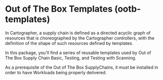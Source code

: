 # Out of The Box Templates (ootb-templates)

In Cartographer, a supply chain is defined as a directed acyclic graph of
resources that is choreographed by the Cartographer controllers, with the
definition of the shape of such resources defined by templates.

In this package, you'll find a series of reusable templates used by  Out of The
Box Supply Chain Basic, Testing, and Testing with Scanning.

As a prerequisite of the Out of The Box SupplyChains, it
must be installed in order to have Workloads being properly delivered.
